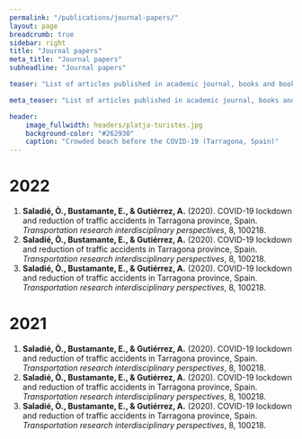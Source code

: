 ```yaml
---
permalink: "/publications/journal-papers/"
layout: page
breadcrumb: true
sidebar: right
title: "Journal papers"
meta_title: "Journal papers"
subheadline: "Journal papers"

teaser: "List of articles published in academic journal, books and book chapters." 

meta_teaser: "List of articles published in academic journal, books and book chapters."

header:
    image_fullwidth: headers/platja-turistes.jpg
    background-color: "#262930"
    caption: "Crowded beach before the COVID-19 (Tarragona, Spain)"
---
```


# 2022

1. **Saladié, Ò., Bustamante, E., & Gutiérrez, A.** (2020). COVID-19 lockdown and reduction of traffic accidents in Tarragona province, Spain. *Transportation research interdisciplinary perspectives*, 8, 100218.
1. **Saladié, Ò., Bustamante, E., & Gutiérrez, A.** (2020). COVID-19 lockdown and reduction of traffic accidents in Tarragona province, Spain. *Transportation research interdisciplinary perspectives*, 8, 100218.
1. **Saladié, Ò., Bustamante, E., & Gutiérrez, A.** (2020). COVID-19 lockdown and reduction of traffic accidents in Tarragona province, Spain. *Transportation research interdisciplinary perspectives*, 8, 100218.


# 2021

1. **Saladié, Ò., Bustamante, E., & Gutiérrez, A.** (2020). COVID-19 lockdown and reduction of traffic accidents in Tarragona province, Spain. *Transportation research interdisciplinary perspectives*, 8, 100218.
1. **Saladié, Ò., Bustamante, E., & Gutiérrez, A.** (2020). COVID-19 lockdown and reduction of traffic accidents in Tarragona province, Spain. *Transportation research interdisciplinary perspectives*, 8, 100218.
1. **Saladié, Ò., Bustamante, E., & Gutiérrez, A.** (2020). COVID-19 lockdown and reduction of traffic accidents in Tarragona province, Spain. *Transportation research interdisciplinary perspectives*, 8, 100218.
